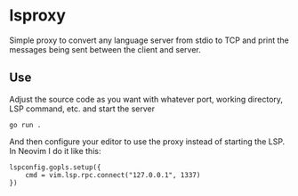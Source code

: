 # lsproxy

Simple proxy to convert any language server from stdio to TCP and print the
messages being sent between the client and server.

## Use

Adjust the source code as you want with whatever port, working directory,
LSP command, etc. and start the server

```
go run .
```

And then configure your editor to use the proxy instead of starting the LSP.
In Neovim I do it like this:

```
lspconfig.gopls.setup({
    cmd = vim.lsp.rpc.connect("127.0.0.1", 1337)
})
```
